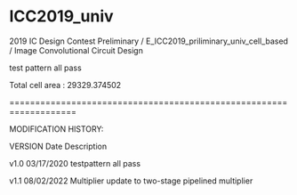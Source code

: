 # ICC2019_univ
2019 IC Design Contest Preliminary / E_ICC2019_priliminary_univ_cell_based / Image Convolutional Circuit Design

test pattern all pass

Total cell area : 29329.374502

===================================================================

MODIFICATION HISTORY:

VERSION Date Description

v1.0 03/17/2020 testpattern all pass

v1.1 08/02/2022 Multiplier update to two-stage pipelined multiplier
 

